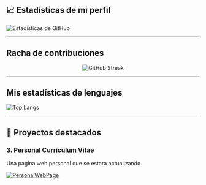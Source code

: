 ## 📈 Estadísticas de mi perfil

![Estadísticas de GitHub](https://github-readme-stats.vercel.app/api?username=molxeuz&show_icons=true&hide_title=true&count_private=true&theme=radical)

---

## Racha de contribuciones 

<p align="center">
  <img src="https://github-readme-streak-stats.herokuapp.com/?user=molxeuz&theme=radical" alt="GitHub Streak"/>
</p>

---

## Mis estadísticas de lenguajes

![Top Langs](https://github-readme-stats.vercel.app/api/top-langs/?username=molxeuz&layout=compact&theme=radical)

---

## 🚀 Proyectos destacados

### 3. **Personal Curriculum Vitae**
Una pagina web personal que se estara actualizando.

[![PersonalWebPage](https://img.shields.io/badge/GitHub-PersonalWebPage-blue?style=flat&logo=github)](https://github.com/molxeuz/PersonalCurriculumVitae)
